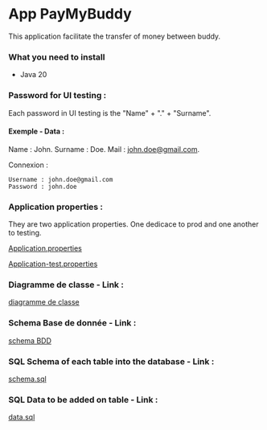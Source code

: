# App PayMyBuddy
This application facilitate the transfer of money between buddy. 

### What you need to install 
- Java 20

### Password for UI testing :
Each password in UI testing is the "Name" + "." + "Surname".

#### Exemple - Data : 

Name : John.
Surname : Doe.
Mail : john.doe@gmail.com.

  Connexion :

	Username : john.doe@gmail.com
	Password : john.doe 

### Application properties :
They are two application properties.
One dedicace to prod and one another to testing.

[Application.properties](https://github.com/qbeAccountPro/beraud-quentin-projet-6/blob/main/payMyBuddy/src/main/resources/application.properties)

[Application-test.properties](https://github.com/qbeAccountPro/beraud-quentin-projet-6/blob/main/payMyBuddy/src/main/resources/application-test.properties)

### Diagramme de classe - Link :
[diagramme de classe](https://github.com/qbeAccountPro/beraud-quentin-projet-6/blob/main/Diagramme%20de%20classe.png)

### Schema Base de donnée - Link :
[schema BDD](https://github.com/qbeAccountPro/beraud-quentin-projet-6/blob/main/Schema%20BDD.png)

### SQL Schema of each table into the database - Link :
[schema.sql](https://github.com/qbeAccountPro/beraud-quentin-projet-6/blob/main/payMyBuddy/src/main/resources/schema.sql)

### SQL Data to be added on table - Link :
[data.sql](https://github.com/qbeAccountPro/beraud-quentin-projet-6/blob/main/payMyBuddy/src/main/resources/data.sql)







